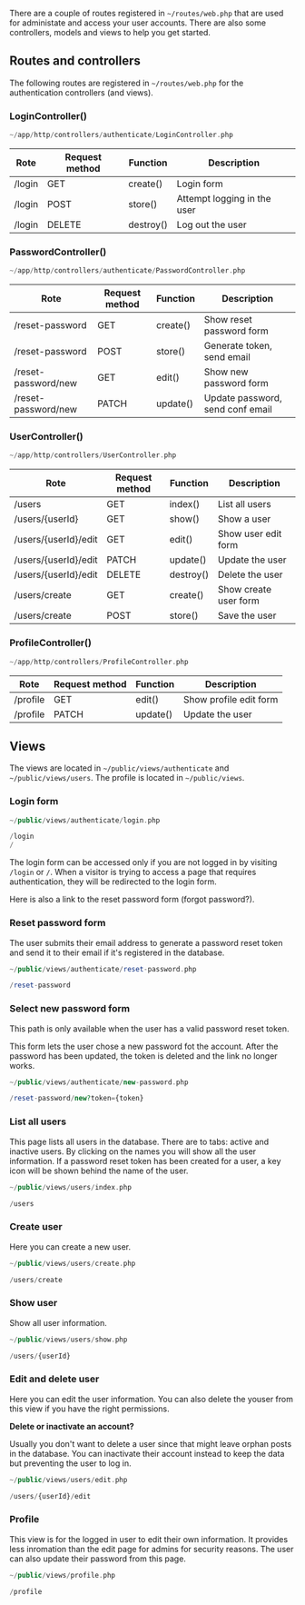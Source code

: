 There are a couple of routes registered in `~/routes/web.php` that are used for administate and access your user accounts. There are also some controllers, models and views to help you get started.

## Routes and controllers

The following routes are registered in `~/routes/web.php` for the authentication controllers (and views).

### LoginController()

```php title="Location"
~/app/http/controllers/authenticate/LoginController.php
```

| Rote   | Request method | Function  | Description                 |
| ------ | -------------- | --------- | --------------------------- |
| /login | GET            | create()  | Login form                  |
| /login | POST           | store()   | Attempt logging in the user |
| /login | DELETE         | destroy() | Log out the user            |

### PasswordController()

```php title="Location"
~/app/http/controllers/authenticate/PasswordController.php
```

| Rote                | Request method | Function | Description                      |
| ------------------- | -------------- | -------- | -------------------------------- |
| /reset-password     | GET            | create() | Show reset password form         |
| /reset-password     | POST           | store()  | Generate token, send email       |
| /reset-password/new | GET            | edit()   | Show new password form           |
| /reset-password/new | PATCH          | update() | Update password, send conf email |

### UserController()

```php title="Location"
~/app/http/controllers/UserController.php
```

| Rote                 | Request method | Function  | Description           |
| -------------------- | -------------- | --------- | --------------------- |
| /users               | GET            | index()   | List all users        |
| /users/{userId}      | GET            | show()    | Show a user           |
| /users/{userId}/edit | GET            | edit()    | Show user edit form   |
| /users/{userId}/edit | PATCH          | update()  | Update the user       |
| /users/{userId}/edit | DELETE         | destroy() | Delete the user       |
| /users/create        | GET            | create()  | Show create user form |
| /users/create        | POST           | store()   | Save the user         |

### ProfileController()

```php title="Location"
~/app/http/controllers/ProfileController.php
```

| Rote     | Request method | Function | Description            |
| -------- | -------------- | -------- | ---------------------- |
| /profile | GET            | edit()   | Show profile edit form |
| /profile | PATCH          | update() | Update the user        |

## Views

The views are located in `~/public/views/authenticate` and `~/public/views/users`. The profile is located in `~/public/views`.

### Login form

```php title="Location"
~/public/views/authenticate/login.php
```

```php title="Path"
/login
/
```

The login form can be accessed only if you are not logged in by visiting `/login` or `/`. When a visitor is trying to access a page that requires authentication, they will be redirected to the login form.

Here is also a link to the reset password form (forgot password?).

### Reset password form

The user submits their email address to generate a password reset token and send it to their email if it's registered in the database.

```php title="Location"
~/public/views/authenticate/reset-password.php
```

```php title="Path"
/reset-password
```

### Select new password form

This path is only available when the user has a valid password reset token.

This form lets the user chose a new password fot the account. After the password has been updated, the token is deleted and the link no longer works.

```php title="Location"
~/public/views/authenticate/new-password.php
```

```php title="Path"
/reset-password/new?token={token}
```

### List all users

This page lists all users in the database. There are to tabs: active and inactive users. By clicking on the names you will show all the user information. If a password reset token has been created for a user, a key icon will be shown behind the name of the user.

```php title="Location"
~/public/views/users/index.php
```

```php title="Path"
/users
```

### Create user

Here you can create a new user.

```php title="Location"
~/public/views/users/create.php
```

```php title="Path"
/users/create
```

### Show user

Show all user information.

```php title="Location"
~/public/views/users/show.php
```

```php title="Path"
/users/{userId}
```

### Edit and delete user

Here you can edit the user information. You can also delete the youser from this view if you have the right permissions.

**Delete or inactivate an account?**

Usually you don't want to delete a user since that might leave orphan posts in the database. You can inactivate their account instead to keep the data but preventing the user to log in.

```php title="Location"
~/public/views/users/edit.php
```

```php title="Path"
/users/{userId}/edit
```

### Profile

This view is for the logged in user to edit their own information. It provides less inromation than the edit page for admins for security reasons. The user can also update their password from this page.

```php title="Location"
~/public/views/profile.php
```

```php title="Path"
/profile
```